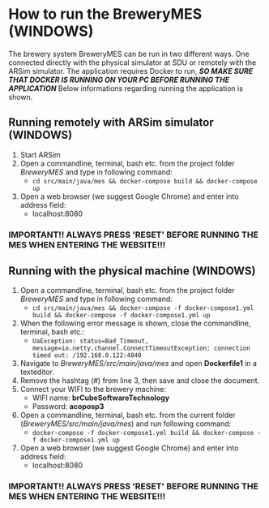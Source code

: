# How to run the BreweryMES (WINDOWS)

The brewery system BreweryMES can be run in two different ways. One connected directly with the physical simulator at SDU or remotely with the ARSim simulator. The application requires Docker to run, ***SO MAKE SURE THAT DOCKER IS RUNNING ON YOUR PC BEFORE RUNNING THE APPLICATION***
Below informations regarding running the application is shown. 

## Running remotely with ARSim simulator (WINDOWS)

1. Start ARSim
2. Open a commandline, terminal, bash etc. from the project folder *BreweryMES* and type in following command:
   - `cd src/main/java/mes && docker-compose build && docker-compose up`
3. Open a web browser (we suggest Google Chrome) and enter into address field:
   - localhost:8080    
### IMPORTANT!! ALWAYS PRESS 'RESET' BEFORE RUNNING THE MES WHEN ENTERING THE WEBSITE!!!

## Running with the physical machine (WINDOWS)
1. Open a commandline, terminal, bash etc. from the project folder *BreweryMES* and type in following command:
   - `cd src/main/java/mes && docker-compose -f docker-compose1.yml build && docker-compose -f docker-compose1.yml up`
2. When the following error message is shown, close the commandline, terminal, bash etc.:
   - `UaException: status=Bad_Timeout, message=io.netty.channel.ConnectTimeoutException: connection timed out: /192.168.0.122:4840`
3. Navigate to *BreweryMES/src/main/java/mes* and open **Dockerfile1** in a texteditor.
4. Remove the hashtag (#) from line 3, then save and close the document.
5. Connect your WIFI to the brewery machine:
   - WIFI name: **brCubeSoftwareTechnology**
   - Password: **acoposp3**
6. Open a commandline, terminal, bash etc. from the current folder (*BreweryMES/src/main/java/mes*) and run following command:
   - `docker-compose -f docker-compose1.yml build && docker-compose -f docker-compose1.yml up`
7. Open a web browser (we suggest Google Chrome) and enter into address field:
   - localhost:8080
   
### IMPORTANT!! ALWAYS PRESS 'RESET' BEFORE RUNNING THE MES WHEN ENTERING THE WEBSITE!!!  
   

